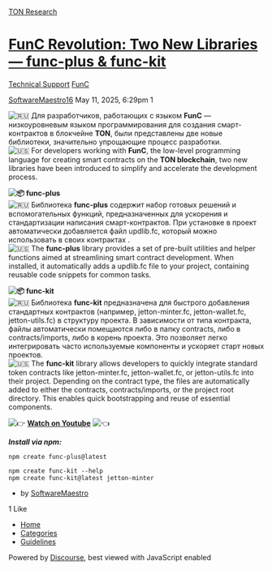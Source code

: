 [TON Research](/)

# [FunC Revolution: Two New Libraries — func-plus & func-kit](/t/func-revolution-two-new-libraries-func-plus-func-kit/41440)

[Technical Support](/c/technical-support/func-ts/84)  [FunC](/c/technical-support/func-ts/84) 

    

[SoftwareMaestro16](https://tonresear.ch/u/SoftwareMaestro16)  May 11, 2025, 6:29pm  1

![:ru:](https://tonresear.ch/images/emoji/twitter/ru.png?v=12 ":ru:") Для разработчиков, работающих с языком **FunC** — низкоуровневым языком программирования для создания смарт-контрактов в блокчейне **TON**, были представлены две новые библиотеки, значительно упрощающие процесс разработки.  
![:us:](https://tonresear.ch/images/emoji/twitter/us.png?v=12 ":us:") For developers working with **FunC**, the low-level programming language for creating smart contracts on the **TON blockchain**, two new libraries have been introduced to simplify and accelerate the development process.

 **![:package:](https://tonresear.ch/images/emoji/twitter/package.png?v=12 ":package:") func-plus**  
![:ru:](https://tonresear.ch/images/emoji/twitter/ru.png?v=12 ":ru:") Библиотека **func-plus** содержит набор готовых решений и вспомогательных функций, предназначенных для ускорения и стандартизации написания смарт-контрактов. При установке в проект автоматически добавляется файл updlib.fc, который можно использовать в своих контрактах .  
![:us:](https://tonresear.ch/images/emoji/twitter/us.png?v=12 ":us:") The **func-plus** library provides a set of pre-built utilities and helper functions aimed at streamlining smart contract development. When installed, it automatically adds a updlib.fc file to your project, containing reusable code snippets for common tasks.

 **![:package:](https://tonresear.ch/images/emoji/twitter/package.png?v=12 ":package:") func-kit**  
![:ru:](https://tonresear.ch/images/emoji/twitter/ru.png?v=12 ":ru:") Библиотека **func-kit** предназначена для быстрого добавления стандартных контрактов (например, jetton-minter.fc, jetton-wallet.fc, jetton-utils.fc) в структуру проекта. В зависимости от типа контракта, файлы автоматически помещаются либо в папку contracts, либо в contracts/imports, либо в корень проекта. Это позволяет легко интегрировать часто используемые компоненты и ускоряет старт новых проектов.  
![:us:](https://tonresear.ch/images/emoji/twitter/us.png?v=12 ":us:") The **func-kit** library allows developers to quickly integrate standard token contracts like jetton-minter.fc, jetton-wallet.fc, or jetton-utils.fc into their project. Depending on the contract type, the files are automatically added to either the contracts, contracts/imports, or the project root directory. This enables quick bootstrapping and reuse of essential components.

![:point_right:](https://tonresear.ch/images/emoji/twitter/point_right.png?v=12 ":point_right:") [**Watch on Youtube**](https://www.youtube.com/watch?v=-oenrejgsEc) ![:point_left:](https://tonresear.ch/images/emoji/twitter/point_left.png?v=12 ":point_left:")

_**Install via npm:**_

```
npm create func-plus@latest

npm create func-kit --help
npm create func-kit@latest jetton-minter
```

*   by [SoftwareMaestro](https://t.me/SoftwareMaestro)

  1 Like

*   [Home](/)
*   [Categories](/categories)
*   [Guidelines](/guidelines)

Powered by [Discourse](https://www.discourse.org), best viewed with JavaScript enabled